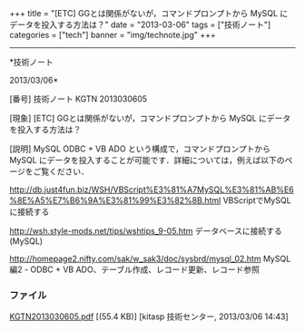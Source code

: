 ﻿+++
title = "[ETC] GGとは関係がないが，コマンドプロンプトから MySQL にデータを投入する方法は？"
date = "2013-03-06"
tags = ["技術ノート"]
categories = ["tech"]
banner = "img/technote.jpg"
+++

-----------------------------------------------------------------------------------------------------------------------------

*技術ノート

2013/03/06*


[番号]
技術ノート KGTN 2013030605

[現象]
[ETC] GGとは関係がないが，コマンドプロンプトから MySQL
にデータを投入する方法は？

[説明]
MySQL ODBC + VB ADO という構成で，コマンドプロンプトから MySQL
にデータを投入することが可能です．詳細については，例えば以下のページをご覧ください．

<http://db.just4fun.biz/WSH/VBScript%E3%81%A7MySQL%E3%81%AB%E6%8E%A5%E7%B6%9A%E3%81%99%E3%82%8B.html>
VBScriptでMySQLに接続する

<http://wsh.style-mods.net/tips/wshtips_9-05.htm>
データベースに接続する (MySQL)

<http://homepage2.nifty.com/sak/w_sak3/doc/sysbrd/mysql_02.htm>
MySQL 編2 - ODBC + VB ADO、テーブル作成、レコード更新、レコード参照


### ファイル

 
 


[KGTN2013030605.pdf](http://techreport.kitasp.net/attachments/download/1260/KGTN2013030605.pdf)
 [(55.4 KB)] [kitasp 技術センター, 2013/03/06
14:43]


 


 

